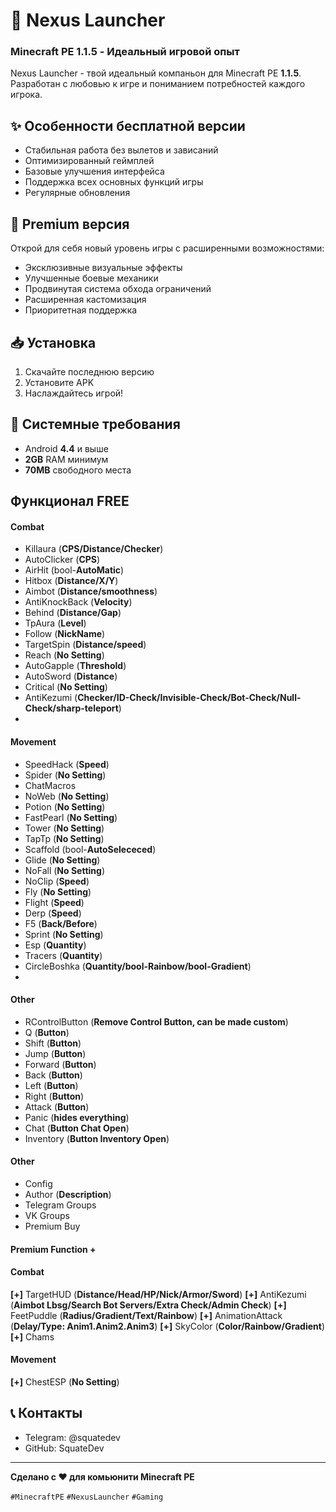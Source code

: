 # 🚀 Nexus Launcher

### Minecraft PE 1.1.5 - Идеальный игровой опыт

Nexus Launcher - твой идеальный компаньон для Minecraft PE **1.1.5**. Разработан с любовью к игре и пониманием потребностей каждого игрока.

## ✨ Особенности бесплатной версии
- Стабильная работа без вылетов и зависаний
- Оптимизированный геймплей
- Базовые улучшения интерфейса
- Поддержка всех основных функций игры
- Регулярные обновления

## 💎 Premium версия
Открой для себя новый уровень игры с расширенными возможностями:
- Эксклюзивные визуальные эффекты
- Улучшенные боевые механики
- Продвинутая система обхода ограничений
- Расширенная кастомизация
- Приоритетная поддержка

## 📥 Установка
1. Скачайте последнюю версию
2. Установите APK
3. Наслаждайтесь игрой!

## 🔧 Системные требования
- Android **4.4** и выше
- **2GB** RAM минимум
- **70MB** свободного места

## Функционал **FREE**
#### Combat
- Killaura (**CPS/Distance/Checker**)
- AutoClicker (**CPS**)
- AirHit (bool-**AutoMatic**)
- Hitbox (**Distance/X/Y**)
- Aimbot (**Distance/smoothness**)
- AntiKnockBack (**Velocity**)
- Behind (**Distance/Gap**)
- TpAura (**Level**)
- Follow (**NickName**)
- TargetSpin (**Distance/speed**)
- Reach (**No Setting**)
- AutoGapple (**Threshold**)
- AutoSword (**Distance**)
- Critical (**No Setting**)
- AntiKezumi (**Checker/ID-Check/Invisible-Check/Bot-Check/Null-Check/sharp-teleport**)
- 
#### Movement 
- SpeedHack (**Speed**)
- Spider (**No Setting**)
- ChatMacros
- NoWeb (**No Setting**)
- Potion (**No Setting**)
- FastPearl (**No  Setting**)
- Tower (**No Setting**)
- TapTp (**No Setting**)
- Scaffold (bool-**AutoSelececed**)
- Glide (**No Setting**)
- NoFall (**No Setting**)
- NoClip (**Speed**)
- Fly (**No Setting**)
- Flight (**Speed**)
- Derp (**Speed**)
- F5 (**Back/Before**)
- Sprint (**No Setting**)
- Esp (**Quantity**)
- Tracers (**Quantity**)
- CircleBoshka (**Quantity/bool-Rainbow/bool-Gradient**)
- 
#### Other 
- RControlButton (**Remove Control Button, can be made custom**)
- Q (**Button**)
- Shift (**Button**)
- Jump (**Button**)
- Forward (**Button**)
- Back (**Button**)
- Left (**Button**)
- Right (**Button**)
- Attack (**Button**)
- Panic (**hides everything**)
- Chat (**Button Chat Open**)
- Inventory (**Button Inventory Open**)

#### Other 
- Config
- Author (**Description**)
- Telegram Groups
- VK Groups
- Premium Buy

#### Premium Function +
#### Combat
**[+]** TargetHUD (**Distance/Head/HP/Nick/Armor/Sword**)
**[+]** AntiKezumi (**Aimbot Lbsg/Search Bot Servers/Extra Check/Admin Check**)
**[+]** FeetPuddle (**Radius/Gradient/Text/Rainbow**)
**[+]** AnimationAttack (**Delay/Type: Anim1.Anim2.Anim3**)
**[+]** SkyColor (**Color/Rainbow/Gradient**)
**[+]** Chams
#### Movement
**[+]** ChestESP (**No Setting**)

## 📞 Контакты
- Telegram: @squatedev
- GitHub: SquateDev

---
**Сделано с ❤️ для комьюнити Minecraft PE**

`#MinecraftPE` `#NexusLauncher` `#Gaming`
